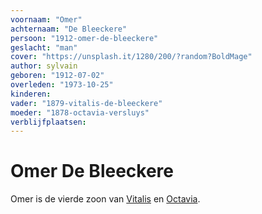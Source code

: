 ```yaml
---
voornaam: "Omer"
achternaam: "De Bleeckere"
persoon: "1912-omer-de-bleeckere"
geslacht: "man"
cover: "https://unsplash.it/1280/200/?random?BoldMage"
author: sylvain
geboren: "1912-07-02"
overleden: "1973-10-25"
kinderen:
vader: "1879-vitalis-de-bleeckere"
moeder: "1878-octavia-versluys"   
verblijfplaatsen:
---
```

# Omer De Bleeckere
Omer is de vierde zoon van [Vitalis](1879-vitalis-de-bleeckere) en [Octavia](1879-vitalis-de-bleeckere). 






